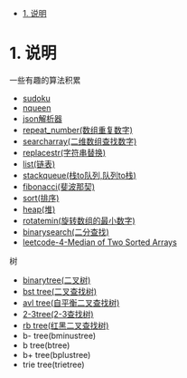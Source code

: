 <!-- TOC -->

- [1. 说明](#1-说明)

<!-- /TOC -->

<a id="markdown-1-说明" name="1-说明"></a>
# 1. 说明

一些有趣的算法积累

* [sudoku](sudoku)
* [nqueen](nqueen)
* [json解析器](json)
* [repeat_number(数组重复数字)](repeat_number)
* [searcharray(二维数组查找数字)](searcharray)
* [replacestr(字符串替换)](replacestr)
* [list(链表)](list)
* [stackqueue(栈to队列,队列to栈)](stackqueue)
* [fibonacci(斐波那契)](fibonacci)
* [sort(排序)](sort)
* [heap(堆)](heap)
* [rotatemin(旋转数组的最小数字)](rotatemin)
* [binarysearch(二分查找)](binarysearch)
* [leetcode-4-Median of Two Sorted Arrays](MedianofTwoSortedArrays)

树
* [binarytree(二叉树)](tree/binarytree)
* [bst tree(二叉查找树)](tree/bst)
* [avl tree(自平衡二叉查找树)](tree/avl)
* [2-3tree(2-3查找树)](tree/23)
* [rb tree(红黑二叉查找树)](tree/rb)
* b- tree(bminustree)
* b tree(btree)
* b+ tree(bplustree)
* trie tree(trietree)
